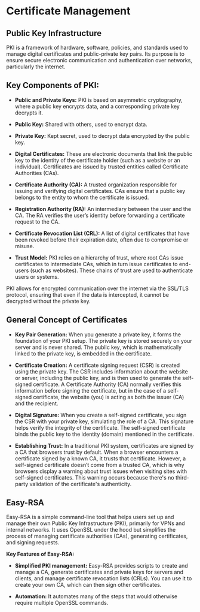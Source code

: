 # Certificate Management

## Public Key Infrastructure
PKI is a framework of hardware, software, policies, and standards used to manage digital certificates and public-private key pairs. Its purpose is to ensure secure electronic communication and authentication over networks, particularly the internet.
## Key Components of PKI:
- **Public and Private Keys:** PKI is based on asymmetric cryptography, where a public key encrypts data, and a corresponding private key decrypts it.

- **Public Key:** Shared with others, used to encrypt data.

- **Private Key:** Kept secret, used to decrypt data encrypted by the public key.

- **Digital Certificates:** These are electronic documents that link the public key to the identity of the certificate holder (such as a website or an individual). Certificates are issued by trusted entities called Certificate Authorities (CAs).

- **Certificate Authority (CA):** A trusted organization responsible for issuing and verifying digital certificates. CAs ensure that a public key belongs to the entity to whom the certificate is issued.

- **Registration Authority (RA):** An intermediary between the user and the CA. The RA verifies the user’s identity before forwarding a certificate request to the CA.

- **Certificate Revocation List (CRL):** A list of digital certificates that have been revoked before their expiration date, often due to compromise or misuse.

- **Trust Model:** PKI relies on a hierarchy of trust, where root CAs issue certificates to intermediate CAs, which in turn issue certificates to end-users (such as websites). These chains of trust are used to authenticate users or systems.

PKI allows for encrypted communication over the internet via the SSL/TLS protocol, ensuring that even if the data is intercepted, it cannot be decrypted without the private key.

## General Concept of Certificates

- **Key Pair Generation:**
When you generate a private key, it forms the foundation of your PKI setup.
The private key is stored securely on your server and is never shared.
The public key, which is mathematically linked to the private key, is embedded in the certificate.

- **Certificate Creation:**
A certificate signing request (CSR) is created using the private key. The CSR includes information about the website or server, including the public key, and is then used to generate the self-signed certificate.
A Certificate Authority (CA) normally verifies this information before signing the certificate, but in the case of a self-signed certificate, the website (you) is acting as both the issuer (CA) and the recipient.

- **Digital Signature:**
When you create a self-signed certificate, you sign the CSR with your private key, simulating the role of a CA. This signature helps verify the integrity of the certificate.
The self-signed certificate binds the public key to the identity (domain) mentioned in the certificate.

- **Establishing Trust:**
In a traditional PKI system, certificates are signed by a CA that browsers trust by default. When a browser encounters a certificate signed by a known CA, it trusts that certificate.
However, a self-signed certificate doesn’t come from a trusted CA, which is why browsers display a warning about trust issues when visiting sites with self-signed certificates. This warning occurs because there's no third-party validation of the certificate's authenticity.

## Easy-RSA
Easy-RSA is a simple command-line tool that helps users set up and manage their own Public Key Infrastructure (PKI), primarily for VPNs and internal networks. It uses OpenSSL under the hood but simplifies the process of managing certificate authorities (CAs), generating certificates, and signing requests.

**Key Features of Easy-RSA:**

- **Simplified PKI management:** Easy-RSA provides scripts to create and manage a CA, generate certificates and private keys for servers and clients, and manage certificate revocation lists (CRLs). You can use it to create your own CA, which can then sign other certificates.

- **Automation:** It automates many of the steps that would otherwise require multiple OpenSSL commands.
